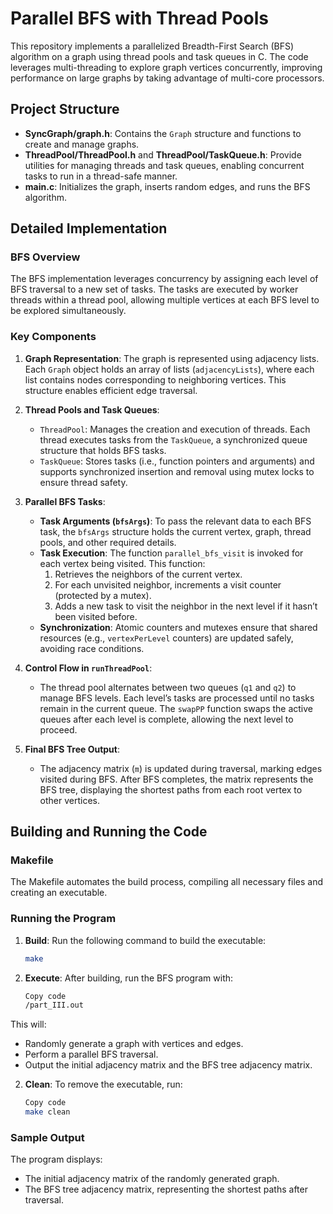 # Parallel BFS with Thread Pools

This repository implements a parallelized Breadth-First Search (BFS) algorithm on a graph using thread pools and task queues in C. The code leverages multi-threading to explore graph vertices concurrently, improving performance on large graphs by taking advantage of multi-core processors.

## Project Structure

- **SyncGraph/graph.h**: Contains the `Graph` structure and functions to create and manage graphs.
- **ThreadPool/ThreadPool.h** and **ThreadPool/TaskQueue.h**: Provide utilities for managing threads and task queues, enabling concurrent tasks to run in a thread-safe manner.
- **main.c**: Initializes the graph, inserts random edges, and runs the BFS algorithm.

## Detailed Implementation

### BFS Overview

The BFS implementation leverages concurrency by assigning each level of BFS traversal to a new set of tasks. The tasks are executed by worker threads within a thread pool, allowing multiple vertices at each BFS level to be explored simultaneously.

### Key Components

1. **Graph Representation**: The graph is represented using adjacency lists. Each `Graph` object holds an array of lists (`adjacencyLists`), where each list contains nodes corresponding to neighboring vertices. This structure enables efficient edge traversal.

2. **Thread Pools and Task Queues**:
   - `ThreadPool`: Manages the creation and execution of threads. Each thread executes tasks from the `TaskQueue`, a synchronized queue structure that holds BFS tasks.
   - `TaskQueue`: Stores tasks (i.e., function pointers and arguments) and supports synchronized insertion and removal using mutex locks to ensure thread safety.

3. **Parallel BFS Tasks**:
   - **Task Arguments (`bfsArgs`)**: To pass the relevant data to each BFS task, the `bfsArgs` structure holds the current vertex, graph, thread pools, and other required details.
   - **Task Execution**: The function `parallel_bfs_visit` is invoked for each vertex being visited. This function:
      1. Retrieves the neighbors of the current vertex.
      2. For each unvisited neighbor, increments a visit counter (protected by a mutex).
      3. Adds a new task to visit the neighbor in the next level if it hasn’t been visited before.
   - **Synchronization**: Atomic counters and mutexes ensure that shared resources (e.g., `vertexPerLevel` counters) are updated safely, avoiding race conditions.

4. **Control Flow in `runThreadPool`**:
   - The thread pool alternates between two queues (`q1` and `q2`) to manage BFS levels. Each level’s tasks are processed until no tasks remain in the current queue. The `swapPP` function swaps the active queues after each level is complete, allowing the next level to proceed.

5. **Final BFS Tree Output**:
   - The adjacency matrix (`m`) is updated during traversal, marking edges visited during BFS. After BFS completes, the matrix represents the BFS tree, displaying the shortest paths from each root vertex to other vertices.

## Building and Running the Code

### Makefile

The Makefile automates the build process, compiling all necessary files and creating an executable.

### Running the Program

1. **Build**: Run the following command to build the executable:
   ```bash
   make
2. **Execute**: After building, run the BFS program with:

   ```bash
   Copy code
   /part_III.out

This will:

   - Randomly generate a graph with vertices and edges.
   - Perform a parallel BFS traversal.
   - Output the initial adjacency matrix and the BFS tree adjacency matrix.
2. **Clean**: To remove the executable, run:

   ```bash
   Copy code
   make clean

### Sample Output
The program displays:

   - The initial adjacency matrix of the randomly generated graph.
   - The BFS tree adjacency matrix, representing the shortest paths after traversal.
